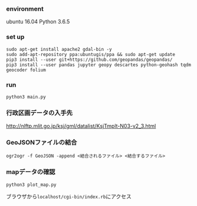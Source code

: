 ### environment
ubuntu 16.04
Python 3.6.5

### set up 
```
sudo apt-get install apache2 gdal-bin -y
sudo add-apt-repository ppa:ubuntugis/ppa && sudo apt-get update
pip3 install --user git+https://github.com/geopandas/geopandas/
pip3 install --user pandas jupyter geopy descartes python-geohash tqdm geocoder folium
```

### run
`python3 main.py`

### 行政区画データの入手先
http://nlftp.mlit.go.jp/ksj/gml/datalist/KsjTmplt-N03-v2_3.html

### GeoJSONファイルの結合
```
ogr2ogr -f GeoJSON -append <結合されるファイル> <結合するファイル>
```

### mapデータの確認
```
python3 plot_map.py
```

ブラウザから`localhost/cgi-bin/index.rb`にアクセス

